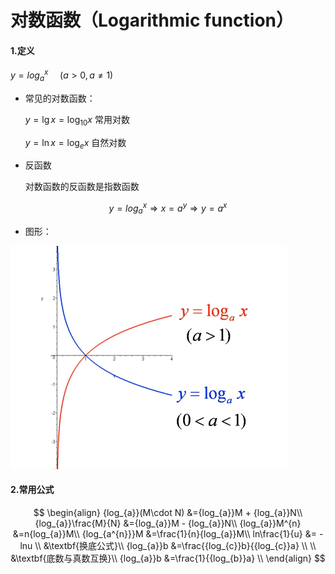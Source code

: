 # 对数函数（Logarithmic function）

####  1.定义

$y={log_{a}}^{x}\,\,\,\,\,\,\,\,(a>0,a\neq 1)$



* 常见的对数函数：

  $y = \lg{x} = \log_{10}{x}$		常用对数	

  $y = \ln{x} = \log_{e}{x}$ 		 自然对数

  

* 反函数

  对数函数的反函数是指数函数

$$
y={log_{a}}^{x} \Rightarrow x=a^{y}\Rightarrow y=a^{x}
$$

* 图形：

![a>1](./pic_logarithmic/log.png)


#### 2.常用公式

$$
\begin{align}
{log_{a}}(M\cdot N) &={log_{a}}M + {log_{a}}N\\
{log_{a}}\frac{M}{N} &={log_{a}}M - {log_{a}}N\\
{log_{a}}M^{n} &=n{log_{a}}M\\
{log_{a^{n}}}M &=\frac{1}{n}{log_{a}}M\\
ln\frac{1}{u} &= -lnu
\\
&\textbf{换底公式}\\
{log_{a}}b &=\frac{{log_{c}}b}{{log_{c}}a} \\
\\
&\textbf{底数与真数互换}\\
{log_{a}}b &=\frac{1}{{log_{b}}a} \\
\end{align} 
$$


